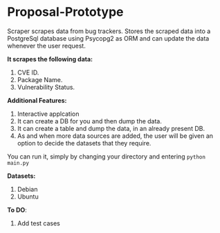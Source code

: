 # Proposal-Prototype

Scraper scrapes data from bug trackers. Stores the scraped data into a PostgreSql database using Psycopg2 as ORM and can update the data whenever the user request. 

__It scrapes the following data:__

1. CVE ID.
2. Package Name.
3. Vulnerability Status.

__Additional Features:__

1. Interactive applcation  
2. It can create a DB for you and then dump the data.
3. It can create a table and dump the data, in an already present DB.
4. As and when more data sources are added, the user will be given an option to decide the datasets that they require.

You can run it, simply by changing your directory and entering `python main.py`

__Datasets:__

1. Debian
2. Ubuntu

__To DO__:
1. Add test cases

